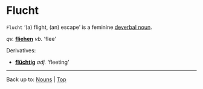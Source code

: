 # Flucht

`Flucht` ‘(a) flight, (an) escape’ is a feminine [deverbal noun](../../deverbalNouns.md).

*qv.* **[fliehen](../../../verbs/f/fl/fliehen.md)** *vb.* ‘flee’

Derivatives:
- **[flüchtig](../../../adjectives/f/fl/fluechtig.md)** *adj.* ‘fleeting’

----

Back up to: [Nouns](../../index.md) | [Top](../../../index.md)
